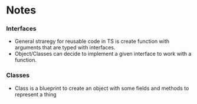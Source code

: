 # Notes 

### Interfaces 

- General straregy for reusable code in TS is create function with arguments that are typed with interfaces.
- Object/Classes can decide to implement a given interface to work with a function.
  
### Classes

- Class is a blueprint to create an object with some fields and methods to represent a thing
  